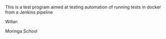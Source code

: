 This is a test program aimed at testing automation of running tests in docker from a Jenkins pipeline

Willan 

Moringa School